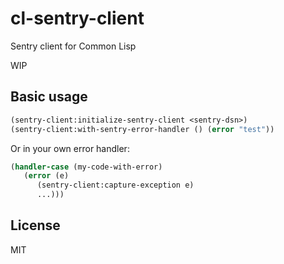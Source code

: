 # cl-sentry-client

Sentry client for Common Lisp

WIP

## Basic usage

```lisp
(sentry-client:initialize-sentry-client <sentry-dsn>)
(sentry-client:with-sentry-error-handler () (error "test"))
```

Or in your own error handler: 

```lisp
(handler-case (my-code-with-error)
   (error (e)
      (sentry-client:capture-exception e)
      ...)))
```

## License

MIT
